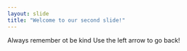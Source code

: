 ```yaml
---
layout: slide
title: "Welcome to our second slide!"
---
```

Always remember ot be kind
Use the left arrow to go back!
